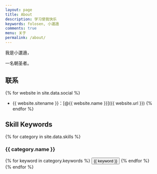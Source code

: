 ```yaml
---
layout: page
title: About
description: 学习使我快乐
keywords: folosen, 小邋遢
comments: true
menu: 关于
permalink: /about/
---
```


我是小邋遢，

一名朝圣者。

## 联系

{% for website in site.data.social %}
* {{ website.sitename }}：[@{{ website.name }}]({{ website.url }})
{% endfor %}

## Skill Keywords

{% for category in site.data.skills %}
### {{ category.name }}
<div class="btn-inline">
{% for keyword in category.keywords %}
<button class="btn btn-outline" type="button">{{ keyword }}</button>
{% endfor %}
</div>
{% endfor %}
